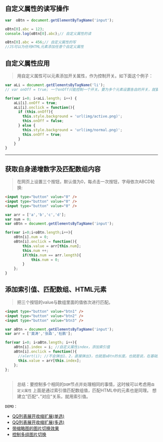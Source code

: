 ## 自定义属性的读写操作
```js
var  oBtn = document.getElementByTagName('input');

oBtn[0].abc = 123;
console.log(oBtn[0].abc);// 自定义属性的读

oBtn[0].abc = 456;// 自定义属性的写
//JS可以为任何HTML元素添加任意个自定义属性
```

## 自定义属性应用
> 用自定义属性可以元素添加开关属性，作为控制开关。如下面这个例子：

```js
var aLi = document.getElementsByTagName('li');
// var onOff = true; 一个onOff只能控制一个开关。要为多个元素设置各自的开关，就要给每个元素加个onOff开关。

for(var i=0; i<aLi.length; i++) {
    aLi[i].onOff = true;
    aLi[i].onclick = function(){
      if (this.onOff){
        this.style.background = 'url(img/active.png)';
        this.onOff = false;
      } else {
        this.style.background = 'url(img/normal.png)';
        this.onOff = true;
      }
    }
}
```

<!-- more -->

----

## 获取自身递增数字及匹配数组内容
> 在网页上设置三个按钮，默认值为0，每点击一次按钮，字母依次ABCD轮换:

```html
<input type="button" value="0" />
<input type="button" value="0" />
<input type="button" value="0" />
```

```js
var arr = ['a','b','c','d'];
var num = 0;
var oBtn = document.getElementsByTagName('input');

for(var i=0;i<oBtn.length;i++){
    oBtn[i].num = 0;
    oBtn[i].onclick = function(){
        this.value = arr[this.num];
        this.num ++;
        if(this.num == arr.length){
            this.num = 0;
        }
    };
}

```

## 添加索引值、匹配数组、HTML元素
> 把三个按钮的value与数组里面的值依次进行匹配。

```html
<input type="button" value="btn1" />
<input type="button" value="btn2" />
<input type="button" value="btn3" />
```

```js
var aBtn = document.getElementsByTagName('input');
var arr = ['莫涛','张森','杜鹏'];

for(var i=0; i<aBtn.length; i++){
    aBtn[i].index = i; //自定义属性index，添加索引值
    aBtn[i].onclick = function(){
      //alert(i); //不会弹出1、2，直接弹出3，也就是aBtn的长度。也就是说，在基础阶段，在for循环所包的函数里面再用i是不靠谱的。
      this.value = arr[this.index];
    };
};
```

##
> 总结：要控制多个相同的`DOM`节点并处理相同的事情，这时候可以考虑用`自定义属性`
> 上面是通过索引值匹配数组值，匹配HTML中的元素也是同理。
> 想建立”匹配“、”对应“关系，就用索引值。


`DEMO：`

- [QQ列表展开收缩扩展(单选)](http://sandbox.runjs.cn/show/rgmjl8nn)
- [QQ列表展开收缩扩展(多选)](http://sandbox.runjs.cn/show/o1lfksh5)
- [带缩略图的图片切换效果](http://sandbox.runjs.cn/show/8hhrz4dy)
- [控制多组图片切换](http://sandbox.runjs.cn/show/csqcitr1)


